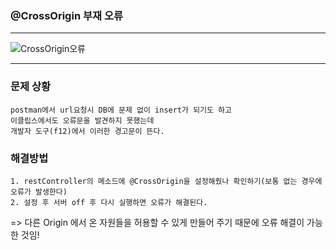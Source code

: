 ### @CrossOrigin 부재 오류
---
![CrossOrigin오류](https://user-images.githubusercontent.com/96815399/173301572-58659d37-c40f-4069-a66a-7abe780ed9f7.PNG)

---

### 문제 상황
```
postman에서 url요청시 DB에 문제 없이 insert가 되기도 하고
이클립스에서도 오류문을 발견하지 못했는데
개발자 도구(f12)에서 이러한 경고문이 뜬다.
```

### 해결방법
```
1. restController의 메소드에 @CrossOrigin을 설정해줬나 확인하기(보통 없는 경우에 오류가 발생한다)
2. 설정 후 서버 off 후 다시 실행하면 오류가 해결된다.
```

=> 다른 Origin 에서 온 자원들을 허용할 수 있게 만들어 주기 때문에 오류 해결이 가능한 것임!